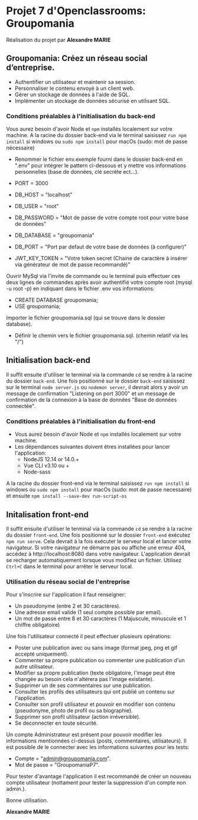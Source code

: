 # Projet 7 d'Openclassrooms: Groupomania #

Réalisation du projet par **Alexandre MARIE**

## Groupomania: Créez un réseau social d’entreprise. ##

- Authentifier un utilisateur et maintenir sa session.
- Personnaliser le contenu envoyé à un client web.
- Gérer un stockage de données à l'aide de SQL.
- Implémenter un stockage de données sécurisé en utilisant SQL.

### Conditions préalables à l'initialisation du back-end ###
Vous aurez besoin d'avoir Node et `npm` installés localement sur votre machine.
A la racine du dossier back-end via le terminal saisissez `run npm install` si windows ou `sudo npm install` pour macOs (sudo: mot de passe nécessaire) 

- Renommer le fichier env.exemple fourni dans le dossier back-end en ".env" pour intégrer le pattern ci-dessous et y mettre vos informations personnelles (base de données, clé secrète ect...).

- PORT = 3000
- DB_HOST = "localhost"
- DB_USER = "root"
- DB_PASSWORD = "Mot de passe de votre compte root pour votre base de données"
- DB_DATABASE = "groupomania"
- DB_PORT = "Port par defaut de votre base de données (à configurer)"
- JWT_KEY_TOKEN = "Votre token secret (Chaine de caractère à insérer via générateur de mot de passe recommandé)"

Ouvrir MySql via l'invite de commande ou le terminal puis effectuer ces deux lignes de commandes après avoir authentifié votre compte root (mysql -u root -p) en indiquant dans le fichier .env vos informations: 

- CREATE DATABASE groupomania;
- USE groupomania;

Importer le fichier groupomania.sql (qui se trouve dans le dossier database).

- Définir le chemin vers le fichier groupomania.sql. (chemin relatif via les "/")
## Initialisation back-end ##

Il suffit ensuite d'utiliser le terminal via la commande `cd` se rendre à la racine du dossier `back-end`. Une fois positionné sur le dossier `back-end` saisissez sur le terminal `node server.js` ou `nodemon server`, il devrait alors y avoir un message de confirmation "Listening on port 3000" et un message de confirmation de la connexion à la base de données "Base de données connectée".

### Conditions préalables à l'initialisation du front-end ###

- Vous aurez besoin d'avoir Node et `npm` installés localement sur votre machine.
- Les dépendances suivantes doivent êtres installées pour lancer l'application:
    - NodeJS 12.14 or 14.0.+
    - Vue CLI v3.10 ou +
    - Node-sass

A la racine du dossier front-end via le terminal saisissez `run npm install` si windows ou `sudo npm install` pour macOs (sudo: mot de passe necessaire) et ensuite `npm install --save-dev run-script-os` 

## Initalisation front-end ##

Il suffit ensuite d'utiliser le terminal via la commande `cd` se rendre à la racine du dossier `front-end`. Une fois positionné sur le dossier `front-end` exécutez `npm run serve`. Cela devrait à la fois exécuter le serveur local et lancer votre navigateur.
Si votre navigateur ne démarre pas ou affiche une erreur 404, accédez à http://localhost:8080 dans votre navigateur.
L'application devrait se recharger automatiquement lorsque vous modifiez un fichier.
Utilisez `Ctrl+C` dans le terminal pour arrêter le serveur local.
  
### Utilisation du réseau social de l'entreprise ###

Pour s'inscrire sur l'application il faut renseigner:

- Un pseudonyme (entre 2 et 30 caractères).
- Une adresse email valide (1 seul compte possible par email).
- Un mot de passe entre 8 et 30 caractères (1 Majuscule, minuscule et 1 chiffre obligatoire)

Une fois l'utilisateur connecté il peut effectuer plusieurs opérations:

- Poster une publication avec ou sans image (format jpeg, png et gif accepté uniquement).
- Commenter sa propre publication ou commenter une publication d'un autre utilisateur.
- Modifier sa propre publication (texte obligatoire, l'image peut être changée au besoin cela n'altérera pas l'image existante).
- Supprimer un de ses commentaires sur une publication.
- Consulter les profils des utilisateurs qui ont publié un contenu sur l'application.
- Consulter son profil utilisateur et pouvoir en modifier son contenu (pseudonyme, photo de profil ou sa biographie).
- Supprimer son profil utilisateur (action irréversible).
- Se deconnecter en toute sécurité.

Un compte Administrateur est présent pour pouvoir modifier les informations mentionnées ci-dessus (posts, commentaires, utilisateurs).
Il est possible de le connecter avec les informations suivantes pour les tests: 

- Compte = "admin@groupomania.com".
- Mot de passe = "GroupomaniaP7".

Pour tester d'avantage l'application il est recommandé de créer un nouveau compte utilisateur (nottament pour tester la suppression d'un compte non admin.).

Bonne utilisation. 

**Alexandre MARIE**